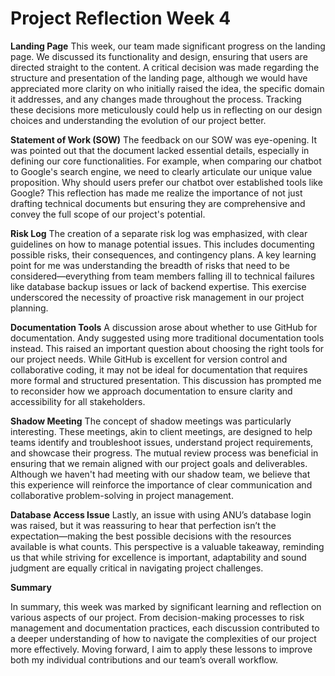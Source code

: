 # Project Reflection Week 4

**Landing Page**
This week, our team made significant progress on the landing page. We discussed its functionality and design, ensuring that users are directed straight to the content. A critical decision was made regarding the structure and presentation of the landing page, although we would have appreciated more clarity on who initially raised the idea, the specific domain it addresses, and any changes made throughout the process. Tracking these decisions more meticulously could help us in reflecting on our design choices and understanding the evolution of our project better.

**Statement of Work (SOW)**
The feedback on our SOW was eye-opening. It was pointed out that the document lacked essential details, especially in defining our core functionalities. For example, when comparing our chatbot to Google's search engine, we need to clearly articulate our unique value proposition. Why should users prefer our chatbot over established tools like Google? This reflection has made me realize the importance of not just drafting technical documents but ensuring they are comprehensive and convey the full scope of our project's potential.

**Risk Log**
The creation of a separate risk log was emphasized, with clear guidelines on how to manage potential issues. This includes documenting possible risks, their consequences, and contingency plans. A key learning point for me was understanding the breadth of risks that need to be considered—everything from team members falling ill to technical failures like database backup issues or lack of backend expertise. This exercise underscored the necessity of proactive risk management in our project planning.

**Documentation Tools**
A discussion arose about whether to use GitHub for documentation. Andy suggested using more traditional documentation tools instead. This raised an important question about choosing the right tools for our project needs. While GitHub is excellent for version control and collaborative coding, it may not be ideal for documentation that requires more formal and structured presentation. This discussion has prompted me to reconsider how we approach documentation to ensure clarity and accessibility for all stakeholders.

**Shadow Meeting**
The concept of shadow meetings was particularly interesting. These meetings, akin to client meetings, are designed to help teams identify and troubleshoot issues, understand project requirements, and showcase their progress. The mutual review process was beneficial in ensuring that we remain aligned with our project goals and deliverables. Although we haven't had meeting with our shadow team, we believe that this experience will reinforce the importance of clear communication and collaborative problem-solving in project management.

**Database Access Issue**
Lastly, an issue with using ANU’s database login was raised, but it was reassuring to hear that perfection isn’t the expectation—making the best possible decisions with the resources available is what counts. This perspective is a valuable takeaway, reminding us that while striving for excellence is important, adaptability and sound judgment are equally critical in navigating project challenges.

**Summary**

In summary, this week was marked by significant learning and reflection on various aspects of our project. From decision-making processes to risk management and documentation practices, each discussion contributed to a deeper understanding of how to navigate the complexities of our project more effectively. Moving forward, I aim to apply these lessons to improve both my individual contributions and our team’s overall workflow.
